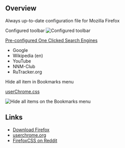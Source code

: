 ## Overview
Always up-to-date configuration file for Mozilla Firefox

Configured toolbar
![Configured toolbar](https://github.com/farag2/Mozilla-Firefox/blob/master/Screenshots/Toolbar.png)

[Pre-configured One Clicked Search Engines](https://github.com/farag2/Mozilla-Firefox/blob/master/search.json.mozlz4)
 - Google
 - Wikipedia (en)
 - YouTube
 - NNM-Club
 - RuTracker.org
 
Hide all item in Bookmarks menu

[userChrome.css](https://github.com/farag2/Mozilla-Firefox/blob/master/userChrome.css)

![Hide all items on the Bookmarks menu](https://github.com/farag2/Mozilla-Firefox/blob/master/Screenshots/Bookmarks%20menu.png)

## Links
- [Download Firefox](https://www.mozilla.org/en-US/firefox/all/)
- [userchrome.org](https://www.userchrome.org)
- [FirefoxCSS on Reddit](https://www.reddit.com/r/FirefoxCSS/)
